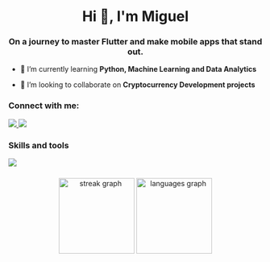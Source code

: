 <h1 align="center">Hi 👋, I'm Miguel</h1>
<h3 align="center">On a journey to master Flutter and make mobile apps that stand out.</h3>

- 📖 I’m currently learning **Python, Machine Learning and Data Analytics**

- 🤝 I’m looking to collaborate on **Cryptocurrency Development projects**

<h3 align="left">Connect with me:</h3>
<p align="left">
  <a href="https://linkedin.com/in/miguel-chiarello-fernandes" target="blank">
    <img src="https://skillicons.dev/icons?i=linkedin&theme=dark" />
  </a>
    <a href="http://discordapp.com/users/292438182744686592" target="blank">
    <img src="https://skillicons.dev/icons?i=discord&theme=dark" />
  </a>
</p>

<h3 align="left">Skills and tools</h3>
<p align="left">
  <a href="https://skillicons.dev" target="blank">
    <img src="https://skillicons.dev/icons?i=flutter,dart,apple,androidstudio,github,git,vscode,firebase,sentry,linux,materialui,figma,obsidian,python,bash&theme=dark" />
  </a>
</p>

###

<div align="center">
  <img src="https://streak-stats.demolab.com?user=miguelchiarello&locale=pt-br&mode=weekly&theme=codeSTACKr&hide_border=true&border_radius=5" height="150" alt="streak graph"  />
  <img src="https://github-readme-stats.vercel.app/api/top-langs?username=miguelchiarello&locale=pt-br&hide_title=false&layout=compact&card_width=320&langs_count=5&theme=codeSTACKr&hide_border=true" height="150" alt="languages graph"  />
</div>

###
